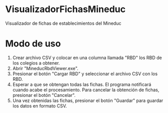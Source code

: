 # VisualizadorFichasMineduc
Visualizador de fichas de establecimientos del Mineduc

# Modo de uso
1. Crear archivo CSV y colocar en una columna llamada "RBD" los RBD de los colegios a obtener.
2. Abrir "MineducRbdViewer.exe".
3. Presionar el botón "Cargar RBD" y seleccionar el archivo CSV con los RBD.
4. Esperar a que se obtengan todas las fichas. El programa notificará cuando acabe el procesamiento.
   Para cancelar la obtención de fichas, presionar el botón "Cancelar".
5. Una vez obtenidas las fichas, presionar el botón "Guardar" para guardar los datos en formato CSV.
